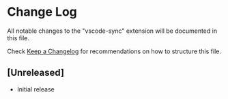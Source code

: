 # Change Log

All notable changes to the "vscode-sync" extension will be documented in this file.

Check [Keep a Changelog](http://keepachangelog.com/) for recommendations on how to structure this file.

## [Unreleased]

- Initial release